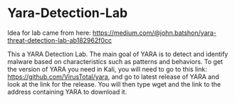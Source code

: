 # Yara-Detection-Lab
Idea for lab came from here: https://medium.com/@john.batshon/yara-threat-detection-lab-ab182962f0cc  

This a YARA Detection Lab. The main goal of YARA is to detect and identify malware based on characteristics such as patterns and behaviors. To get the version of YARA you need in Kali, you will need to go to this link: https://github.com/VirusTotal/yara, and go to latest release of YARA and look at the link for the release. You will then type wget and the link to the address containing YARA to download it. 
